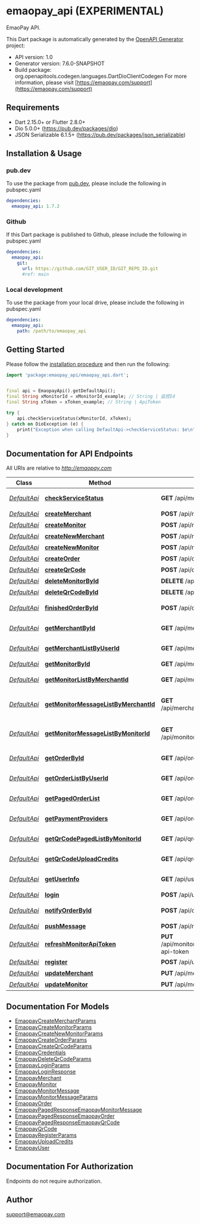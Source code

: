 # emaopay_api (EXPERIMENTAL)
EmaoPay API.

This Dart package is automatically generated by the [OpenAPI Generator](https://openapi-generator.tech) project:

- API version: 1.0
- Generator version: 7.6.0-SNAPSHOT
- Build package: org.openapitools.codegen.languages.DartDioClientCodegen
For more information, please visit [https://emaopay.com/support](https://emaopay.com/support)

## Requirements

* Dart 2.15.0+ or Flutter 2.8.0+
* Dio 5.0.0+ (https://pub.dev/packages/dio)
* JSON Serializable 6.1.5+ (https://pub.dev/packages/json_serializable)

## Installation & Usage

### pub.dev
To use the package from [pub.dev](https://pub.dev), please include the following in pubspec.yaml
```yaml
dependencies:
  emaopay_api: 1.7.2
```

### Github
If this Dart package is published to Github, please include the following in pubspec.yaml
```yaml
dependencies:
  emaopay_api:
    git:
      url: https://github.com/GIT_USER_ID/GIT_REPO_ID.git
      #ref: main
```

### Local development
To use the package from your local drive, please include the following in pubspec.yaml
```yaml
dependencies:
  emaopay_api:
    path: /path/to/emaopay_api
```

## Getting Started

Please follow the [installation procedure](#installation--usage) and then run the following:

```dart
import 'package:emaopay_api/emaopay_api.dart';


final api = EmaopayApi().getDefaultApi();
final String xMonitorId = xMonitorId_example; // String | 监控Id
final String xToken = xToken_example; // String | ApiToken

try {
    api.checkServiceStatus(xMonitorId, xToken);
} catch on DioException (e) {
    print("Exception when calling DefaultApi->checkServiceStatus: $e\n");
}

```

## Documentation for API Endpoints

All URIs are relative to *http://emaopay.com*

Class | Method | HTTP request | Description
------------ | ------------- | ------------- | -------------
[*DefaultApi*](doc/DefaultApi.md) | [**checkServiceStatus**](doc/DefaultApi.md#checkservicestatus) | **GET** /api/monitors/messages | 检查服务状态
[*DefaultApi*](doc/DefaultApi.md) | [**createMerchant**](doc/DefaultApi.md#createmerchant) | **POST** /api/merchants | 创建商户
[*DefaultApi*](doc/DefaultApi.md) | [**createMonitor**](doc/DefaultApi.md#createmonitor) | **POST** /api/monitors | 创建监控
[*DefaultApi*](doc/DefaultApi.md) | [**createNewMerchant**](doc/DefaultApi.md#createnewmerchant) | **POST** /api/merchants/new | 创建新商户
[*DefaultApi*](doc/DefaultApi.md) | [**createNewMonitor**](doc/DefaultApi.md#createnewmonitor) | **POST** /api/monitors/new | 创建新监控
[*DefaultApi*](doc/DefaultApi.md) | [**createOrder**](doc/DefaultApi.md#createorder) | **POST** /api/orders | 创建订单
[*DefaultApi*](doc/DefaultApi.md) | [**createQrCode**](doc/DefaultApi.md#createqrcode) | **POST** /api/qrcodes | 创建二维码
[*DefaultApi*](doc/DefaultApi.md) | [**deleteMonitorById**](doc/DefaultApi.md#deletemonitorbyid) | **DELETE** /api/monitors/{id} | 删除监控
[*DefaultApi*](doc/DefaultApi.md) | [**deleteQrCodeById**](doc/DefaultApi.md#deleteqrcodebyid) | **DELETE** /api/qrcodes | 删除二维码
[*DefaultApi*](doc/DefaultApi.md) | [**finishedOrderById**](doc/DefaultApi.md#finishedorderbyid) | **POST** /api/orders/finish/{id} | 手动完成订单
[*DefaultApi*](doc/DefaultApi.md) | [**getMerchantById**](doc/DefaultApi.md#getmerchantbyid) | **GET** /api/merchants/{id} | 获取商户信息
[*DefaultApi*](doc/DefaultApi.md) | [**getMerchantListByUserId**](doc/DefaultApi.md#getmerchantlistbyuserid) | **GET** /api/merchants | 获取商户列表
[*DefaultApi*](doc/DefaultApi.md) | [**getMonitorById**](doc/DefaultApi.md#getmonitorbyid) | **GET** /api/monitors/{id} | 获取监控
[*DefaultApi*](doc/DefaultApi.md) | [**getMonitorListByMerchantId**](doc/DefaultApi.md#getmonitorlistbymerchantid) | **GET** /api/monitors | 获取监控列表
[*DefaultApi*](doc/DefaultApi.md) | [**getMonitorMessageListByMerchantId**](doc/DefaultApi.md#getmonitormessagelistbymerchantid) | **GET** /api/merchants/:merchantId/messages | 获取监控消息列表（商户ID）
[*DefaultApi*](doc/DefaultApi.md) | [**getMonitorMessageListByMonitorId**](doc/DefaultApi.md#getmonitormessagelistbymonitorid) | **GET** /api/monitors/:monitorId/messages | 获取监控消息列表（商户监控）
[*DefaultApi*](doc/DefaultApi.md) | [**getOrderById**](doc/DefaultApi.md#getorderbyid) | **GET** /api/orders/{id} | 获取订单信息
[*DefaultApi*](doc/DefaultApi.md) | [**getOrderListByUserId**](doc/DefaultApi.md#getorderlistbyuserid) | **GET** /api/orders/user | 获取订单列表
[*DefaultApi*](doc/DefaultApi.md) | [**getPagedOrderList**](doc/DefaultApi.md#getpagedorderlist) | **GET** /api/orders | 获取订单列表
[*DefaultApi*](doc/DefaultApi.md) | [**getPaymentProviders**](doc/DefaultApi.md#getpaymentproviders) | **GET** /api/orders/payment-providers | 获取支付方式
[*DefaultApi*](doc/DefaultApi.md) | [**getQrCodePagedListByMonitorId**](doc/DefaultApi.md#getqrcodepagedlistbymonitorid) | **GET** /api/qrcodes | 获取二维码列表
[*DefaultApi*](doc/DefaultApi.md) | [**getQrCodeUploadCredits**](doc/DefaultApi.md#getqrcodeuploadcredits) | **GET** /api/qrcodes/upload-credits | 获取二维码上传凭证
[*DefaultApi*](doc/DefaultApi.md) | [**getUserInfo**](doc/DefaultApi.md#getuserinfo) | **GET** /api/user/info | 获取用户信息
[*DefaultApi*](doc/DefaultApi.md) | [**login**](doc/DefaultApi.md#login) | **POST** /api/user/login | 登录
[*DefaultApi*](doc/DefaultApi.md) | [**notifyOrderById**](doc/DefaultApi.md#notifyorderbyid) | **POST** /api/orders/notify/{id} | 通知订单回调
[*DefaultApi*](doc/DefaultApi.md) | [**pushMessage**](doc/DefaultApi.md#pushmessage) | **POST** /api/monitors/messages | 推送消息
[*DefaultApi*](doc/DefaultApi.md) | [**refreshMonitorApiToken**](doc/DefaultApi.md#refreshmonitorapitoken) | **PUT** /api/monitors/{monitorId}/refresh-api-token | 刷新ApiToken
[*DefaultApi*](doc/DefaultApi.md) | [**register**](doc/DefaultApi.md#register) | **POST** /api/user/register | 注册
[*DefaultApi*](doc/DefaultApi.md) | [**updateMerchant**](doc/DefaultApi.md#updatemerchant) | **PUT** /api/merchants/{id} | 更新商户
[*DefaultApi*](doc/DefaultApi.md) | [**updateMonitor**](doc/DefaultApi.md#updatemonitor) | **PUT** /api/monitors/{id} | 更新监控


## Documentation For Models

 - [EmaopayCreateMerchantParams](doc/EmaopayCreateMerchantParams.md)
 - [EmaopayCreateMonitorParams](doc/EmaopayCreateMonitorParams.md)
 - [EmaopayCreateNewMonitorParams](doc/EmaopayCreateNewMonitorParams.md)
 - [EmaopayCreateOrderParams](doc/EmaopayCreateOrderParams.md)
 - [EmaopayCreateQrCodeParams](doc/EmaopayCreateQrCodeParams.md)
 - [EmaopayCredentials](doc/EmaopayCredentials.md)
 - [EmaopayDeleteQrCodeParams](doc/EmaopayDeleteQrCodeParams.md)
 - [EmaopayLoginParams](doc/EmaopayLoginParams.md)
 - [EmaopayLoginResponse](doc/EmaopayLoginResponse.md)
 - [EmaopayMerchant](doc/EmaopayMerchant.md)
 - [EmaopayMonitor](doc/EmaopayMonitor.md)
 - [EmaopayMonitorMessage](doc/EmaopayMonitorMessage.md)
 - [EmaopayMonitorMessageParams](doc/EmaopayMonitorMessageParams.md)
 - [EmaopayOrder](doc/EmaopayOrder.md)
 - [EmaopayPagedResponseEmaopayMonitorMessage](doc/EmaopayPagedResponseEmaopayMonitorMessage.md)
 - [EmaopayPagedResponseEmaopayOrder](doc/EmaopayPagedResponseEmaopayOrder.md)
 - [EmaopayPagedResponseEmaopayQrCode](doc/EmaopayPagedResponseEmaopayQrCode.md)
 - [EmaopayQrCode](doc/EmaopayQrCode.md)
 - [EmaopayRegisterParams](doc/EmaopayRegisterParams.md)
 - [EmaopayUploadCredits](doc/EmaopayUploadCredits.md)
 - [EmaopayUser](doc/EmaopayUser.md)


## Documentation For Authorization

Endpoints do not require authorization.


## Author

support@emaopay.com

